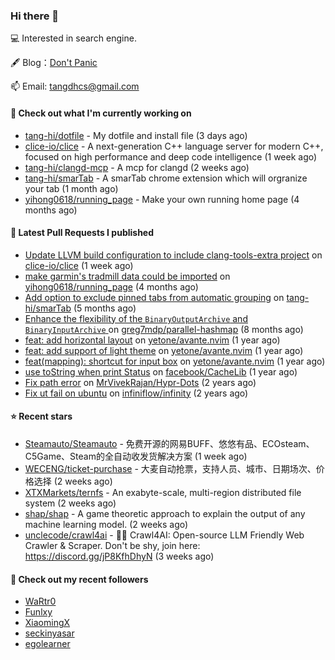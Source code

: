 ### Hi there 👋

💻 Interested in search engine.

🖋 Blog：[Don't Panic](https://tangdh.life)

📫 Email: [tangdhcs@gmail.com](mailto:tangdhcs@gmail.com)

#### 👷 Check out what I'm currently working on

- [tang-hi/dotfile](https://github.com/tang-hi/dotfile) - My dotfile and install file (3 days ago)
- [clice-io/clice](https://github.com/clice-io/clice) - A next-generation C&#43;&#43; language server for modern C&#43;&#43;, focused on high performance and deep code intelligence (1 week ago)
- [tang-hi/clangd-mcp](https://github.com/tang-hi/clangd-mcp) - A mcp for clangd (2 weeks ago)
- [tang-hi/smarTab](https://github.com/tang-hi/smarTab) - A smarTab chrome extension which will orgranize your tab (1 month ago)
- [yihong0618/running_page](https://github.com/yihong0618/running_page) - Make your own running home page (4 months ago)

#### 🔨 Latest Pull Requests I published

- [Update LLVM build configuration to include clang-tools-extra project](https://github.com/clice-io/clice/pull/266) on [clice-io/clice](https://github.com/clice-io/clice) (1 week ago)
- [make garmin&#39;s tradmill data could be imported](https://github.com/yihong0618/running_page/pull/863) on [yihong0618/running_page](https://github.com/yihong0618/running_page) (4 months ago)
- [Add option to exclude pinned tabs from automatic grouping](https://github.com/tang-hi/smarTab/pull/2) on [tang-hi/smarTab](https://github.com/tang-hi/smarTab) (5 months ago)
- [Enhance the flexibility of the `BinaryOutputArchive` and `BinaryInputArchive` ](https://github.com/greg7mdp/parallel-hashmap/pull/267) on [greg7mdp/parallel-hashmap](https://github.com/greg7mdp/parallel-hashmap) (8 months ago)
- [feat: add horizontal layout](https://github.com/yetone/avante.nvim/pull/420) on [yetone/avante.nvim](https://github.com/yetone/avante.nvim) (1 year ago)
- [feat: add support of light theme](https://github.com/yetone/avante.nvim/pull/195) on [yetone/avante.nvim](https://github.com/yetone/avante.nvim) (1 year ago)
- [feat(mapping): shortcut for input box](https://github.com/yetone/avante.nvim/pull/194) on [yetone/avante.nvim](https://github.com/yetone/avante.nvim) (1 year ago)
- [use toString when print Status](https://github.com/facebook/CacheLib/pull/328) on [facebook/CacheLib](https://github.com/facebook/CacheLib) (1 year ago)
- [Fix path error](https://github.com/MrVivekRajan/Hypr-Dots/pull/2) on [MrVivekRajan/Hypr-Dots](https://github.com/MrVivekRajan/Hypr-Dots) (2 years ago)
- [Fix ut fail on ubuntu](https://github.com/infiniflow/infinity/pull/45) on [infiniflow/infinity](https://github.com/infiniflow/infinity) (2 years ago)

#### ⭐ Recent stars

- [Steamauto/Steamauto](https://github.com/Steamauto/Steamauto) - 免费开源的网易BUFF、悠悠有品、ECOsteam、C5Game、Steam的全自动收发货解决方案 (1 week ago)
- [WECENG/ticket-purchase](https://github.com/WECENG/ticket-purchase) - 大麦自动抢票，支持人员、城市、日期场次、价格选择 (2 weeks ago)
- [XTXMarkets/ternfs](https://github.com/XTXMarkets/ternfs) - An exabyte-scale, multi-region distributed file system (2 weeks ago)
- [shap/shap](https://github.com/shap/shap) - A game theoretic approach to explain the output of any machine learning model. (2 weeks ago)
- [unclecode/crawl4ai](https://github.com/unclecode/crawl4ai) - 🚀🤖 Crawl4AI: Open-source LLM Friendly Web Crawler &amp; Scraper. Don&#39;t be shy, join here: https://discord.gg/jP8KfhDhyN (3 weeks ago)

#### 👯 Check out my recent followers

- [WaRtr0](https://github.com/WaRtr0)
- [Funlxy](https://github.com/Funlxy)
- [XiaomingX](https://github.com/XiaomingX)
- [seckinyasar](https://github.com/seckinyasar)
- [egolearner](https://github.com/egolearner)

